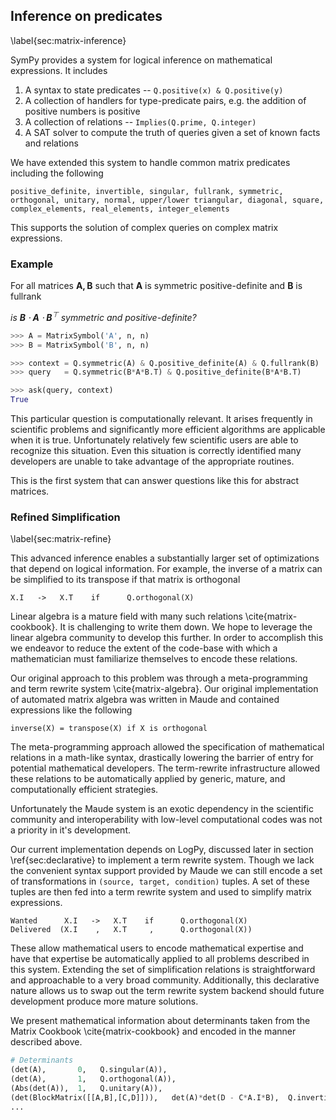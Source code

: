 
Inference on predicates
-----------------------

\label{sec:matrix-inference}

SymPy provides a system for logical inference on mathematical expressions.  It includes 

1.  A syntax to state predicates  --  `Q.positive(x) & Q.positive(y)`
2.  A collection of handlers for type-predicate pairs, e.g. the addition of positive numbers is positive
3.  A collection of relations --  `Implies(Q.prime, Q.integer)`
4.  A SAT solver to compute the truth of queries given a set of known facts and relations

We have extended this system to handle common matrix predicates including the following

    positive_definite, invertible, singular, fullrank, symmetric, 
    orthogonal, unitary, normal, upper/lower triangular, diagonal, square,
    complex_elements, real_elements, integer_elements

This supports the solution of complex queries on complex matrix expressions. 

### Example

For all matrices $\mathbf{A, B}$ such that $\mathbf A$ is symmetric positive-definite and $\mathbf B$ is fullrank 

*is $\mathbf B \cdot\mathbf A \cdot\mathbf B^\top$ symmetric and positive-definite?*

~~~~~~~~Python
>>> A = MatrixSymbol('A', n, n)
>>> B = MatrixSymbol('B', n, n)

>>> context = Q.symmetric(A) & Q.positive_definite(A) & Q.fullrank(B)
>>> query   = Q.symmetric(B*A*B.T) & Q.positive_definite(B*A*B.T)

>>> ask(query, context)
True
~~~~~~~~

This particular question is computationally relevant.  It arises frequently in scientific problems and significantly more efficient algorithms are applicable when it is true.  Unfortunately relatively few scientific users are able to recognize this situation.  Even this situation is correctly identified many developers are unable to take advantage of the appropriate routines.

This is the first system that can answer questions like this for abstract matrices.


### Refined Simplification

\label{sec:matrix-refine}

This advanced inference enables a substantially larger set of optimizations that depend on logical information.   For example, the inverse of a matrix can be simplified to its transpose if that matrix is orthogonal

    X.I   ->   X.T    if      Q.orthogonal(X)

Linear algebra is a mature field with many such relations \cite{matrix-cookbook}.  It is challenging to write them down.  We hope to leverage the linear algebra community to develop this further.  In order to accomplish this we endeavor to reduce the extent of the code-base with which a mathematician must familiarize themselves to encode these relations.  

Our original approach to this problem was through a meta-programming and term rewrite system \cite{matrix-algebra}.  Our original implementation of automated matrix algebra was written in Maude and contained expressions like the following

    inverse(X) = transpose(X) if X is orthogonal

The meta-programming approach allowed the specification of mathematical relations in a math-like syntax, drastically lowering the barrier of entry for potential mathematical developers.  The term-rewrite infrastructure allowed these relations to be automatically applied by generic, mature, and computationally efficient strategies.

Unfortunately the Maude system is an exotic dependency in the scientific community and interoperability with low-level computational codes was not a priority in it's development.

Our current implementation depends on LogPy, discussed later in section \ref{sec:declarative} to implement a term rewrite system.  Though we lack the convenient syntax support provided by Maude we can still encode a set of transformations in `(source, target, condition)` tuples.  A set of these tuples are then fed into a term rewrite system and used to simplify matrix expressions.

    Wanted      X.I   ->   X.T    if      Q.orthogonal(X)
    Delivered  (X.I    ,   X.T     ,      Q.orthogonal(X))

These allow mathematical users to encode mathematical expertise and have that expertise be automatically applied to all problems described in this system.  Extending the set of simplification relations is straightforward and approachable to a very broad community.  Additionally, this declarative nature allows us to swap out the term rewrite system backend should future development produce more mature solutions.

We present mathematical information about determinants taken from the Matrix Cookbook \cite{matrix-cookbook} and encoded in the manner described above. 

~~~~~~~~~~~~~~Python
# Determinants
(det(A),       0,   Q.singular(A)),
(det(A),       1,   Q.orthogonal(A)),
(Abs(det(A)),  1,   Q.unitary(A)),
(det(BlockMatrix([[A,B],[C,D]])),   det(A)*det(D - C*A.I*B),  Q.invertible(A)),
...
~~~~~~~~~~~~~~

